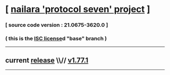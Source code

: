 
# [ [nailara 'protocol seven' project](http://nailara.network/) ]

### [ source code version : 21.0675-3620.0 ]

### ( this is the [ISC license](license)d "base" branch )
---
## current [release](https://github.com/taekiten/nailara/releases) \\\\// [v1.77.1](https://github.com/taekiten/nailara/releases/tag/v1.77.1)
---
